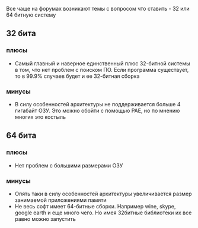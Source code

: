 Все чаще на форумах возникают темы с вопросом что ставить - 32 или 64
битную систему

## 32 бита

### плюсы

  - Самый главный и наверное единственный плюс 32-битной системы в том,
    что нет проблем с поиском ПО. Если программа существует, то в 99.9%
    случаев будет и ее 32-битная сборка

### минусы

  - В силу особенностей архитектуры не поддерживается больше 4 гигабайт
    ОЗУ. Это можно обойти с помощью PAE, но по мнению многих это
    костыль

## 64 бита

### плюсы

  - Нет проблем с большими размерами ОЗУ

### минусы

  - Опять таки в силу особенностей архитектуры увеличивается размер
    занимаемой приложениями памяти
  - Не весь софт имеет 64-битные сборки. Например wine, skype, google
    earth и еще много чего. Но имея 32битные библиотеки их все равно
    можно запустить
